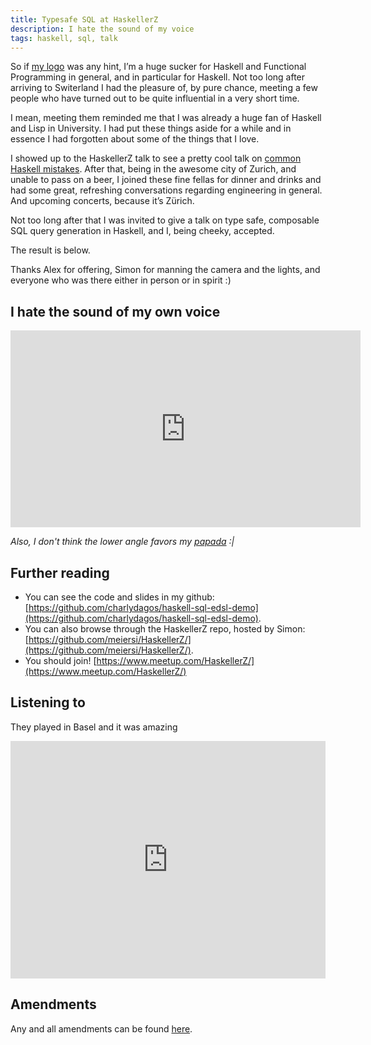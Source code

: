 ```yaml
---
title: Typesafe SQL at HaskellerZ
description: I hate the sound of my voice
tags: haskell, sql, talk
---
```


So if [my logo](https://hackage.haskell.org/package/base-4.8.2.0/docs/src/Data.Functor.html#%3C%24%3E)
was any hint, I’m a huge sucker for Haskell and Functional
Programming in general, and in particular for Haskell. Not too long after
arriving to Switerland I had the pleasure of, by pure chance, meeting a few
people who have turned out to be quite influential in a very short time.

I mean, meeting them reminded me that I was already a huge fan of Haskell and
Lisp in University. I had put these things aside for a while and in essence I
had forgotten about some of the things that I love.

I showed up to the HaskellerZ talk to see a pretty cool talk on
[common Haskell mistakes](https://www.youtube.com/watch?v=S3WGPuqfBLg).
After that, being in the awesome city of Zurich, and unable to pass on a beer,
I joined these fine fellas for dinner and drinks and had some great,
refreshing conversations regarding engineering in general. And upcoming
concerts, because it’s Zürich.

Not too long after that I was invited to give a talk on type safe, composable
SQL query generation in Haskell, and I, being cheeky, accepted.

The result is below.

Thanks Alex for offering, Simon for manning the camera and the lights, and
everyone who was there either in person or in spirit :)

## I hate the sound of my own voice

<iframe width="560" height="315" src="https://www.youtube.com/embed/-h7x1H_PsKA" frameborder="0" allowfullscreen></iframe>

_Also, I don't think the lower angle favors my [papada](https://en.wikipedia.org/wiki/Double_chin) :|_

## Further reading

- You can see the code and slides in my github: [https://github.com/charlydagos/haskell-sql-edsl-demo](https://github.com/charlydagos/haskell-sql-edsl-demo).
- You can also browse through the HaskellerZ repo, hosted by Simon: [https://github.com/meiersi/HaskellerZ/](https://github.com/meiersi/HaskellerZ/).
- You should join! [https://www.meetup.com/HaskellerZ/](https://www.meetup.com/HaskellerZ/)

## Listening to

They played in Basel and it was amazing

<iframe src="https://embed.spotify.com/?uri=spotify%3Aalbum%3A0Ar9iiEhQivmY7UcfxK7di" width="100%" height="380" frameborder="0" allowtransparency="true"></iframe>

## Amendments

Any and all amendments can be found [here](https://github.com/charlydagos/blog/blob/master/posts/2016-05-25-typesafe-sql-at-haskellerz.markdown).
